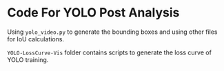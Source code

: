 # Code For YOLO Post Analysis

Using `yolo_video.py` to generate the bounding boxes and using other files for IoU calculations.

`YOLO-LossCurve-Vis` folder contains scripts to generate the loss curve of YOLO training.